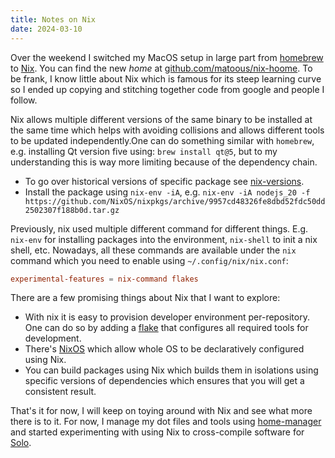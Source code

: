 ```yaml
---
title: Notes on Nix
date: 2024-03-10
---
```


Over the weekend I switched my MacOS setup in large part from [homebrew](https://brew.sh/) to [Nix](https://nixos.org/). You can find the new _home_ at [github.com/matoous/nix-hoome](https://github.com/matoous/nix-home). To be frank, I know little about Nix which is famous for its steep learning curve so I ended up copying and stitching together code from google and people I follow.

Nix allows multiple different versions of the same binary to be installed at the same time which helps with avoiding collisions and allows different tools to be updated independently.One can do something similar with `homebrew`, e.g. installing Qt version five using: `brew install qt@5`, but to my understanding this is way more limiting because of the dependency chain.

- To go over historical versions of specific package see [nix-versions](https://lazamar.co.uk/nix-versions/?channel=nixpkgs-unstable&package=nodejs).
- Install the package using `nix-env -iA`, e.g. `nix-env -iA nodejs_20 -f https://github.com/NixOS/nixpkgs/archive/9957cd48326fe8dbd52fdc50dd2502307f188b0d.tar.gz`

Previously, nix used multiple different command for different things. E.g. `nix-env` for installing packages into the environment, `nix-shell` to init a nix shell, etc. Nowadays, all these commands are available under the `nix` command which you need to enable using `~/.config/nix/nix.conf`:

```conf
experimental-features = nix-command flakes
```

There are a few promising things about Nix that I want to explore:

- With nix it is easy to provision developer environment per-repository. One can do so by adding a [flake](https://nixos.wiki/wiki/Flakes) that configures all required tools for development.
- There's [NixOS](https://nixos.org/manual/nixos/stable/) which allow whole OS to be declaratively configured using Nix.
- You can build packages using Nix which builds them in isolations using specific versions of dependencies which ensures that you will get a consistent result.

That's it for now, I will keep on toying around with Nix and see what more there is to it. For now, I manage my dot files and tools using [home-manager](https://github.com/nix-community/home-manager) and started experimenting with using Nix to cross-compile software for [Solo](https://www.sumup.com/en-us/solo-card-reader/).
